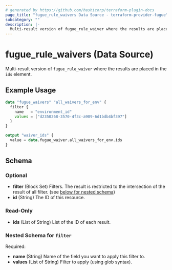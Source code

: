 ```yaml
---
# generated by https://github.com/hashicorp/terraform-plugin-docs
page_title: "fugue_rule_waivers Data Source - terraform-provider-fugue"
subcategory: ""
description: |-
  Multi-result version of fugue_rule_waiver where the results are placed in the ids element.
---
```


# fugue_rule_waivers (Data Source)

Multi-result version of `fugue_rule_waiver` where the results are placed in the `ids` element.

## Example Usage

```terraform
data "fugue_waivers" "all_waivers_for_env" {
  filter {
    name   = "environment_id"
    values = ["d2350268-3570-4f3c-a909-6d1bdb4bf397"]
  }
}

output "waiver_ids" {
  value = data.fugue_waiver.all_waivers_for_env.ids
}
```

<!-- schema generated by tfplugindocs -->
## Schema

### Optional

- **filter** (Block Set) Filters.  The result is restricted to the intersection of the result of all filter. (see [below for nested schema](#nestedblock--filter))
- **id** (String) The ID of this resource.

### Read-Only

- **ids** (List of String) List of the ID of each result.

<a id="nestedblock--filter"></a>
### Nested Schema for `filter`

Required:

- **name** (String) Name of the field you want to apply this filter to.
- **values** (List of String) Filter to apply (using glob syntax).


